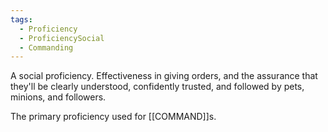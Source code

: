 ```yaml
---
tags:
  - Proficiency
  - ProficiencySocial
  - Commanding
---
```

A social proficiency. Effectiveness in giving orders, and the assurance that they'll be clearly understood, confidently trusted, and followed by pets, minions, and followers.

The primary proficiency used for [[COMMAND]]s.